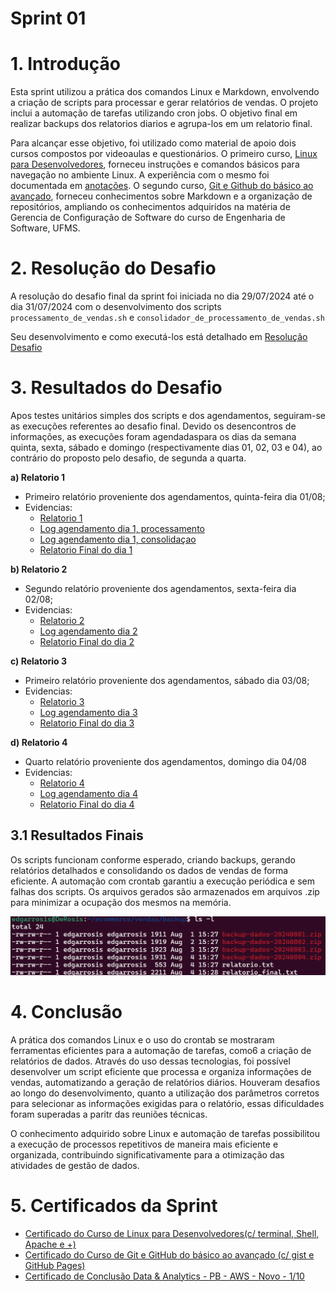 # Sprint 01

# 1. Introdução

Esta sprint utilizou a prática dos comandos Linux e Markdown, envolvendo a criação de scripts para processar e gerar relatórios de vendas. O projeto inclui a automação de tarefas utilizando cron jobs. O objetivo final em realizar backups dos relatorios diarios e agrupa-los em um relatorio final.

Para alcançar esse objetivo, foi utilizado como material de apoio dois cursos compostos por videoaulas e questionários. O primeiro curso, [Linux para Desenvolvedores](https://compassuol.udemy.com/course/linux-para-desenvolvedores-com-terminal-shell-apache/learn/lecture/29391082?course_portion_id=390134&learning_path_id=5948466#overview), forneceu instruções e comandos básicos para navegação no ambiente Linux. A experiência com o mesmo foi documentada em [anotações](/Sprint1/Cursos/Linux/anotacoesLinux.txt). O segundo curso, [Git e Github do básico ao avançado](https://compassuol.udemy.com/course/git-e-github-do-basico-ao-avancado-c-gist-e-github-pages/learn/lecture/21922906?course_portion_id=390132&learning_path_id=5948466#overview), forneceu conhecimentos sobre Markdown e a organização de repositórios, ampliando os conhecimentos adquiridos na matéria de Gerencia de Configuração de Software do curso de Engenharia de Software, UFMS.

# 2. Resolução do Desafio
A resolução do desafio final da sprint foi iniciada no dia 29/07/2024 até o dia 31/07/2024 com o desenvolvimento dos scripts `processamento_de_vendas.sh` e `consolidador_de_processamento_de_vendas.sh`

Seu desenvolvimento e como executá-los está detalhado em [Resolução Desafio](/Sprint1/Desafio/README.md)

# 3. Resultados do Desafio
Apos testes unitários simples dos scripts e dos agendamentos, seguiram-se as execuções referentes ao desafio final. Devido os desencontros de informações, as execuções foram agendadaspara os dias da semana quinta, sexta, sábado e domingo (respectivamente dias 01, 02, 03 e 04), ao contrário do proposto pelo desafio, de segunda a quarta.

**a) Relatorio 1**
- Primeiro relatório proveniente dos agendamentos, quinta-feira dia 01/08;
- Evidencias:
    - [Relatorio 1](/Sprint1/evidencias/relatorio1.png)
    - [Log agendamento dia 1, processamento](/Sprint1/evidencias/log_processamento1.png)
    - [Log agendamento dia 1, consolidaçao](/Sprint1/evidencias/log_consolidacao1.png)
    - [Relatorio Final do dia 1](/Sprint1/evidencias/relatorio_final_dia1.png)

**b) Relatorio 2**
- Segundo relatório proveniente dos agendamentos, sexta-feira dia 02/08;
- Evidencias:
    - [Relatorio 2](/Sprint1/evidencias/relatorio2.png)
    - [Log agendamento dia 2](/Sprint1/evidencias/log_agendamento2.png)
    - [Relatorio Final do dia 2](/Sprint1/evidencias/relatorio_final_dia12.png)

**c) Relatorio 3**
- Primeiro relatório proveniente dos agendamentos, sábado dia 03/08;
- Evidencias:
    - [Relatorio 3](/Sprint1/evidencias/relatorio1.png)
    - [Log agendamento dia 3](/Sprint1/evidencias/log_agendamento3.png)
    - [Relatorio Final do dia 3](/Sprint1/evidencias/relatorio_final_dia3.png)

**d) Relatorio 4**
- Quarto relatório proveniente dos agendamentos, domingo dia 04/08
- Evidencias:
    - [Relatorio 4](/Sprint1/evidencias/relatorio4.png)
    - [Log agendamento dia 4](/Sprint1/evidencias/log_agendamento4.png)
    - [Relatorio Final do dia 4](/Sprint1/evidencias/relatorio_final_dia4.png) 

## 3.1 Resultados Finais
Os scripts funcionam conforme esperado, criando backups, gerando relatórios detalhados e consolidando os dados de vendas de forma eficiente. A automação com crontab garantiu a execução periódica e sem falhas dos scripts. Os arquivos gerados são armazenados em arquivos .zip para minimizar a ocupação dos mesmos na memória.

![Backsups gerados](/Sprint1/evidencias/backups_relatorios.png)

# 4. Conclusão

A prática dos comandos Linux e o uso do crontab se mostraram ferramentas eficientes para a automação de tarefas, como6 a criação de relatórios de dados. Através do uso dessas tecnologias, foi possível desenvolver um script eficiente que processa e organiza informações de vendas, automatizando a geração de relatórios diários. Houveram desafios ao longo do desenvolvimento, quanto a utilização dos parâmetros corretos para selecionar as informações exigidas para o relatório, essas dificuldades foram superadas a paritr das reuniões técnicas. 

O conhecimento adquirido sobre Linux e automação de tarefas possibilitou a execução de processos repetitivos de maneira mais eficiente e organizada, contribuindo significativamente para a otimização das atividades de gestão de dados.

# 5. Certificados da Sprint
- [Certificado do Curso de Linux para Desenvolvedores(c/ terminal, Shell, Apache e +)](/Sprint1/Certificados/Certificado_cursoLinux.jpg)
- [Certificado do Curso de Git e GitHub do básico ao avançado (c/ gist e GitHub Pages)](/Sprint1/Certificados/Certificado_cursoGit.jpg)
- [Certificado de Conclusão Data & Analytics - PB - AWS - Novo - 1/10](/Sprint1/Certificados/Certificado_Sprint1.jpg)